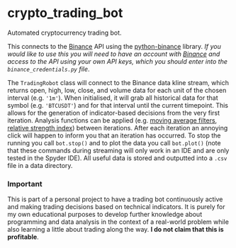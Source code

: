 # crypto_trading_bot
Automated cryptocurrency trading bot. 

This connects to the [Binance](https://www.binance.com) API using the [python-binance](https://python-binance.readthedocs.io/en/latest/) library. *If you would like to use this you will need to have an account with [Binance](https://www.binance.com) and access to the API using your own API keys, which you should enter into the `binance_credentials.py` file*.

The `TradingRobot` class will connect to the Binance data kline stream, which returns open, high, low, close, and volume data for each unit of the chosen interval (e.g. `'1m'`). When initialised, it will grab all historical data for that symbol (e.g. `'BTCUSDT'`) and for that interval until the current timepoint. This allows for the generation of indicator-based decisions from the very first iteration. Analysis functions can be applied (e.g. [moving average filters](https://en.wikipedia.org/wiki/Moving_average), [relative strength index](https://en.wikipedia.org/wiki/Relative_strength_index)) between iterations. After each iteration an annoying click will happen to inform you that an iteration has occurred. To stop the running you call `bot.stop()` and to plot the data you call `bot.plot()` (note that these commands during streaming will only work in an IDE and are only tested in the Spyder IDE). All useful data is stored and outputted into a `.csv` file in a data directory.

### Important
This is part of a personal project to have a trading bot continuously active and making trading decisions based on technical indicators. It is purely for my own educational purposes to develop further knowledge about programming and data analysis in the context of a real-world problem while also learning a little about trading along the way. **I do not claim that this is profitable**.
